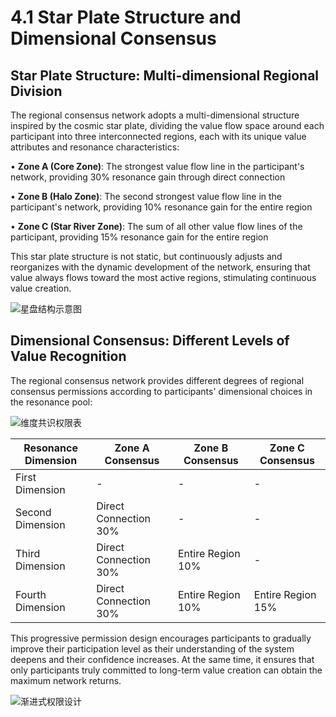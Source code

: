 # 4.1 Star Plate Structure and Dimensional Consensus

## Star Plate Structure: Multi-dimensional Regional Division

The regional consensus network adopts a multi-dimensional structure inspired by the cosmic star plate, dividing the value flow space around each participant into three interconnected regions, each with its unique value attributes and resonance characteristics:

• **Zone A (Core Zone)**: The strongest value flow line in the participant's network, providing 30% resonance gain through direct connection

• **Zone B (Halo Zone)**: The second strongest value flow line in the participant's network, providing 10% resonance gain for the entire region

• **Zone C (Star River Zone)**: The sum of all other value flow lines of the participant, providing 15% resonance gain for the entire region

This star plate structure is not static, but continuously adjusts and reorganizes with the dynamic development of the network, ensuring that value always flows toward the most active regions, stimulating continuous value creation.

![星盘结构示意图](/images/图5.svg)

## Dimensional Consensus: Different Levels of Value Recognition

The regional consensus network provides different degrees of regional consensus permissions according to participants' dimensional choices in the resonance pool:

![维度共识权限表](/images/图6.svg)

| Resonance Dimension | Zone A Consensus | Zone B Consensus | Zone C Consensus |
|---------|---------|---------|---------|
| First Dimension | - | - | - |
| Second Dimension | Direct Connection 30% | - | - |
| Third Dimension | Direct Connection 30% | Entire Region 10% | - |
| Fourth Dimension | Direct Connection 30% | Entire Region 10% | Entire Region 15% |

This progressive permission design encourages participants to gradually improve their participation level as their understanding of the system deepens and their confidence increases. At the same time, it ensures that only participants truly committed to long-term value creation can obtain the maximum network returns.

![渐进式权限设计](/images/图7.svg)